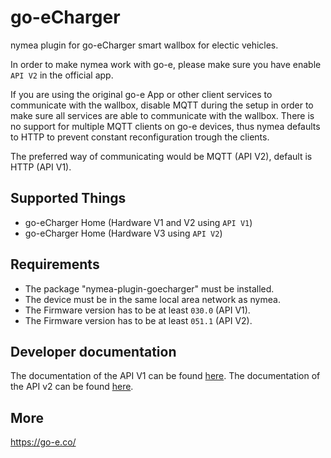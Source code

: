 # go-eCharger

nymea plugin for go-eCharger smart wallbox for electic vehicles.

In order to make nymea work with go-e, please make sure you have enable `API V2` in the official app.

If you are using the original go-e App or other client services to communicate with the wallbox, disable MQTT during the setup in order to make 
sure all services are able to communicate with the wallbox. 
There is no support for multiple MQTT clients on go-e devices, thus nymea defaults to HTTP to prevent constant 
reconfiguration trough the clients.

The preferred way of communicating would be MQTT (API V2), default is HTTP (API V1).

## Supported Things

* go-eCharger Home (Hardware V1 and V2 using `API V1`)
* go-eCharger Home (Hardware V3 using `API V2`)

## Requirements

* The package "nymea-plugin-goecharger" must be installed.
* The device must be in the same local area network as nymea.
* The Firmware version has to be at least `030.0` (API V1).
* The Firmware version has to be at least `051.1` (API V2).

## Developer documentation

The documentation of the API V1 can be found [here](https://github.com/goecharger/go-eCharger-API-v1).
The documentation of the API v2 can be found [here](https://github.com/goecharger/go-eCharger-API-v2).

## More

https://go-e.co/

